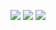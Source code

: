 ![](https://i.imgur.com/J80gRLt.png)
![](https://i.imgur.com/70YB6Mn.png)
![](https://i.imgur.com/XHlvu3D.png)
